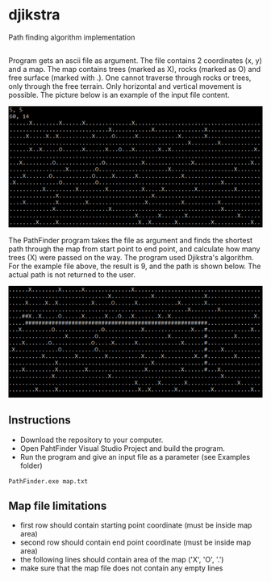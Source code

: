 # djikstra
Path finding algorithm implementation

##
Program gets an ascii file as argument. The file contains 2 coordinates (x, y) and a map. The map contains trees (marked as X), rocks (marked as O) and free surface (marked with .). One cannot traverse through rocks or trees, only through the free terrain. Only horizontal and vertical movement is possible. The picture below is an example of the input file content.

![Input file content](Images/file.PNG)

The PathFinder program takes the file as argument and finds the shortest path through the map from start point to end point, and calculate how many trees (X) were passed on the way. The program used Djikstra's algorithm. For the example file above, the result is 9, and the path is shown below. The actual path is not returned to the user.

![Solution path](Images/path.PNG)

## Instructions
* Download the repository to your computer.
* Open PahtFinder Visual Studio Project and build the program.
* Run the program and give an input file as a parameter (see Examples folder)

```
PathFinder.exe map.txt
```

## Map file limitations
* first row should contain starting point coordinate (must be inside map area)
* second row should contain end point coordinate (must be inside map area)
* the following lines should contain area of the map ('X', 'O', '.')
* make sure that the map file does not contain any empty lines
